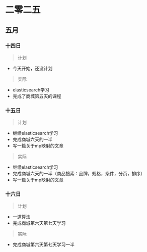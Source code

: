 # 二零二五

## 五月

### 十四日

> 计划

- 今天开始，还没计划

> 实际

- elasticsearch学习
- 完成了商城第五天的课程

### 十五日

> 计划

- 继续elasticsearch学习
- 完成商城六天的一半
- 写一篇关于mp映射的文章

> 实际

- 继续elasticsearch学习
- 完成商城六天的一半（商品搜索：品牌，规格，条件，分页，排序）
- 写一篇关于mp映射的文章

### 十六日

> 计划

- 一道算法
- 完成商城第六天第七天学习

> 实际

- 完成商城第六天第七天学习一半

















